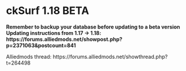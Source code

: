 
<h1>ckSurf 1.18 BETA</h1>
<strong>Remember to backup your database before updating to a beta version</strong>
<strong>Updating instructions from 1.17 -> 1.18: https://forums.alliedmods.net/showpost.php?p=2371063&postcount=841</strong>

<p>Alliedmods thread: https://forums.alliedmods.net/showthread.php?t=264498</p>